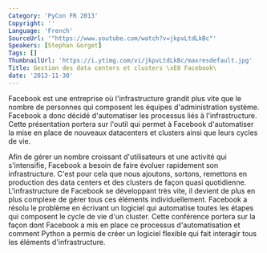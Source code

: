 ```yaml
---
Category: 'PyCon FR 2013'
Copyright: ''
Language: 'French'
SourceUrl: '"https://www.youtube.com/watch?v=jkpvLtdLkBc"'
Speakers: [Stephan Gorget]
Tags: []
ThumbnailUrl: 'https://i.ytimg.com/vi/jkpvLtdLkBc/maxresdefault.jpg'
Title: Gestion des data centers et clusters \xE0 Facebook\
date: '2013-11-30'
---
```

Facebook est une entreprise où l'infrastructure grandit plus vite que le nombre de personnes qui composent les équipes d'administration système. Facebook a donc décidé d'automatiser les processus liés à l'infrastructure. Cette présentation portera sur l'outil qui permet à Facebook d'automatiser la mise en place de nouveaux datacenters et clusters ainsi que leurs cycles de vie.

Afin de gérer un nombre croissant d'utilisateurs et une activité qui s'intensifie, Facebook a besoin de faire évoluer rapidement son infrastructure. C'est pour cela que nous ajoutons, sortons, remettons en production des data centers et des clusters de façon quasi quotidienne. L'infrastructure de Facebook se développant très vite, il devient de plus en plus complexe de gérer tous ces éléments individuellement. Facebook a résolu le problème en écrivant un logiciel qui automatise toutes les étapes qui composent le cycle de vie d'un cluster. Cette conférence portera sur la façon dont Facebook a mis en place ce processus d'automatisation et comment Python a permis de créer un logiciel flexible qui fait interagir tous les éléments d'infrastructure.